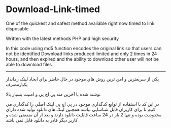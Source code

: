 # Download-Link-timed

One of the quickest and safest method available right now timed to link disposable

Written with the latest methods PHP and high security

In this code using md5 function encodes the original link so that users can not be identified
Download links produced limited and only 2 times in 24 hours, and then expired and the ability to download other user will not be able to download files

********************************************************************************

يکي از سريعترين و امن ترين روش هاي موجود در حال حاضر براي ايجاد لينک زماندار يکبارمصرف

نوشته شده با آخرين متد پي اچ پي و امنيت بسيار بالا

در اين کد با استفاده از توابع کدگذاري موجود در پي اچ پي لينک اصلي را کدگذاري مي کنيم تا براي کاربران قابل شناسايي نباشد همچنين لينک هاي دانلود توليد شده داراي محدوديت بوده و تنها 2 بار در 24 ساعت قابليت دانلود دارند و بعد از آن منقضی شده و کاربر دیگر قادر به دانلود فایل نمی باشد
